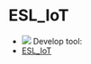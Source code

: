 # ESL_IoT

* ![](https://i.imgur.com/acjZeov.png)
Develop tool:
* [ESL_IoT](https://trello.com/b/Yt9BSo6I)
